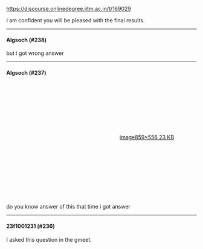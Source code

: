 https://discourse.onlinedegree.iitm.ac.in/t/169029

I am confident you will be pleased with the final results.</p><hr>

<h4>Algsoch (#238)</h4>
<p>but i got wrong answer</p><hr>

<h4>Algsoch (#237)</h4>
<p><div class="lightbox-wrapper"><a class="lightbox" data-download-href="/uploads/short-url/fqiVVG18vxnjRtbXFg21E5J0eoy.png?dl=1" href="https://europe1.discourse-cdn.com/flex013/uploads/iitm/original/3X/6/c/6c19d7b5ba8e0b48d16f52f1076797b58adbcdda.png" rel="noopener nofollow ugc" title="image"><div class="meta"><svg aria-hidden="true" class="fa d-icon d-icon-far-image svg-icon"><use href="#far-image"></use></svg><span class="filename">image</span><span class="informations">859×556 23 KB</span><svg aria-hidden="true" class="fa d-icon d-icon-discourse-expand svg-icon"><use href="#discourse-expand"></use></svg></div></a></div><br/>
do you know answer of this that time i got answer</p><hr>

<h4>23f1001231 (#236)</h4>
<p>I asked this question in the gmeet.